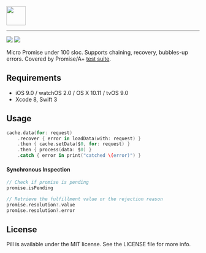 <p align="left"><img src="https://cloud.githubusercontent.com/assets/1567433/19468404/cbd6f2f6-951e-11e6-8f74-443ebb0d0a12.png" height="50"/>

<hr>

<p align="left">
<a href="https://github.com/Carthage/Carthage"><img src="https://img.shields.io/badge/Carthage-compatible-4BC51D.svg?style=flat"></a>
<a href="https://travis-ci.org/kean/Pill"><img src="https://img.shields.io/travis/kean/Pill/master.svg"></a>
</p>

Micro Promise under 100 sloc. Supports chaining, recovery, bubbles-up errors. Covered by Promise/A+ [test suite](https://github.com/promises-aplus/promises-tests).

## Requirements

- iOS 9.0 / watchOS 2.0 / OS X 10.11 / tvOS 9.0
- Xcode 8, Swift 3

## Usage

```swift
cache.data(for: request)
    .recover { error in loadData(with: request) }
    .then { cache.setData($0, for: request) }
    .then { process(data: $0) }
    .catch { error in print("catched \(error)") }
```

#### Synchronous Inspection

```swift
// Check if promise is pending
promise.isPending

// Retrieve the fulfillment value or the rejection reason
promise.resolution?.value
promise.resolution?.error
```

## License

Pill is available under the MIT license. See the LICENSE file for more info.
